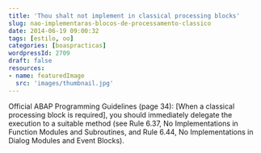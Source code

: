 ```yaml
---
title: 'Thou shalt not implement in classical processing blocks'
slug: nao-implementaras-blocos-de-processamento-classico
date: 2014-06-19 09:00:32
tags: [estilo, oo]
categories: [boaspracticas]
wordpressId: 2709
draft: false
resources:
- name: featuredImage
  src: 'images/thumbnail.jpg'
---
```

Official ABAP Programming Guidelines (page 34): [When a classical processing block is required], you should immediately delegate the execution to a suitable method (see Rule 6.37, No Implementations in Function Modules and Subroutines, and Rule 6.44, No Implementations in Dialog Modules and Event Blocks).
